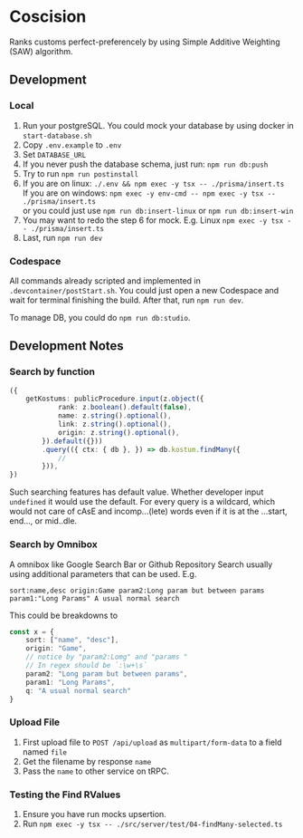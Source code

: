 # Coscision

Ranks customs perfect-preferencely by using Simple Additive Weighting (SAW) algorithm.

## Development

### Local

1. Run your postgreSQL. You could mock your database by using docker in `start-database.sh`
2. Copy `.env.example` to `.env`
3. Set `DATABASE_URL`
4. If you never push the database schema, just run: `npm run db:push`
5. Try to run `npm run postinstall`
6. If you are on linux: `./.env && npm exec -y tsx -- ./prisma/insert.ts` \
   If you are on windows: `npm exec -y env-cmd -- npm exec -y tsx -- ./prisma/insert.ts` \
   or you could just use `npm run db:insert-linux` or `npm run db:insert-win`
7. You may want to redo the step 6 for mock. E.g. Linux `npm exec -y tsx -- ./prisma/insert.ts`
8. Last, run `npm run dev`

### Codespace

All commands already scripted and implemented in `.devcontainer/postStart.sh`. You could just open 
a new Codespace and wait for terminal finishing the build. After that, run `npm run dev`.

To manage DB, you could do `npm run db:studio`.

## Development Notes

### Search by function

```ts
({
    getKostums: publicProcedure.input(z.object({
            rank: z.boolean().default(false),
            name: z.string().optional(),
            link: z.string().optional(),
            origin: z.string().optional(),
        }).default({}))
        .query(({ ctx: { db }, }) => db.kostum.findMany({
            //
        })),
})
```

Such searching features has default value. Whether developer input `undefined` it would use the default. For every query 
is a wildcard, which would not care of cAsE and incomp...(lete) words even if it is at the ...start, end..., or mid..dle.

### Search by Omnibox

A omnibox like Google Search Bar or Github Repository Search usually using additional parameters that can be used. E.g.

```
sort:name,desc origin:Game param2:Long param but between params param1:"Long Params" A usual normal search
```

This could be breakdowns to
```ts
const x = {
    sort: ["name", "desc"],
    origin: "Game",
    // notice by "param2:Lomg" and "params "
    // In regex should be `:\w+\s`
    param2: "Long param but between params",
    param1: "Long Params",
    q: "A usual normal search"
}
```

### Upload File

1. First upload file to `POST /api/upload` as `multipart/form-data` to a field named `file`
2. Get the filename by response `name`
3. Pass the `name` to other service on tRPC.

### Testing the Find RValues

1. Ensure you have run mocks upsertion.
2. Run `npm exec -y tsx -- ./src/server/test/04-findMany-selected.ts`